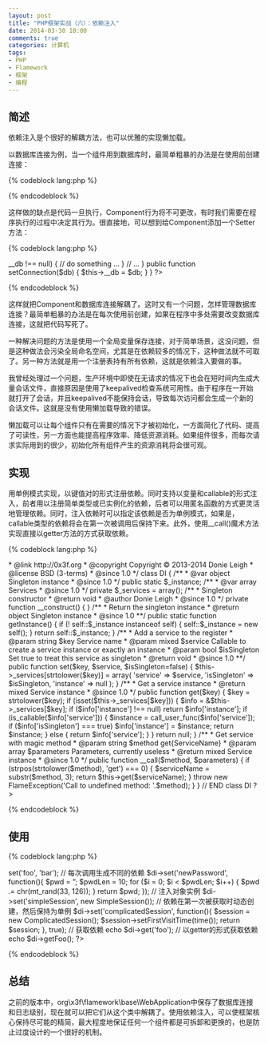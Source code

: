 ```yaml
---
layout: post
title: "PHP框架实战（六）：依赖注入"
date: 2014-03-30 10:00
comments: true
categories: 计算机
tags:
- PHP
- Flamework
- 框架
- 编程
---
```


简述
----

依赖注入是个很好的解耦方法，也可以优雅的实现懒加载。

以数据库连接为例，当一个组件用到数据库时，最简单粗暴的办法是在使用前创建连接：

{% codeblock lang:php %}
<?php
class Component {
    public function doSth() {
        // ...

        $db = new DatabaseConnection($schema, $host, $port, $login, $password);

        // ...
    }
}
?>
{% endcodeblock %}

这样做的缺点是代码一旦执行，Component行为将不可更改，有时我们需要在程序执行的过程中决定其行为。很直接地，可以想到给Component添加一个Setter方法：

{% codeblock lang:php %}
<?php
class Component {
    private $__db;

    public function doSth() {
        // ...

        if ($this->__db !== null) {
            // do something ...
        }

        // ...
    }

    public function setConnection($db) {
        $this->__db = $db;
    }
}
?>
{% endcodeblock %}

这样就把Component和数据库连接解耦了。这时又有一个问题，怎样管理数据库连接？最简单粗暴的办法是在每次使用前创建，如果在程序中多处需要改变数据库连接，这就把代码写死了。

一种解决问题的方法是使用一个全局变量保存连接，对于简单场景，这没问题，但是这种做法会污染全局命名空间，尤其是在依赖较多的情况下，这种做法就不可取了。另一种方法就是用一个注册表持有所有依赖，这就是依赖注入要做的事。

我曾经处理过一个问题，生产环境中即使在无请求的情况下也会在短时间内生成大量会话文件，直接原因是使用了keepalived检查系统可用性。由于程序在一开始就打开了会话，并且keepalived不能保持会话，导致每次访问都会生成一个新的会话文件。这就是没有使用懒加载导致的错误。

懒加载可以让每个组件只有在需要的情况下才被初始化，一方面简化了代码、提高了可读性，另一方面也能提高程序效率、降低资源消耗。如果组件很多，而每次请求实际用到的很少，初始化所有组件产生的资源消耗将会很可观。

实现
----

用单例模式实现，以键值对的形式注册依赖。同时支持以变量和callable的形式注入，前者用以注册简单类型或已实例化的依赖，后者可以用匿名函数的方式更灵活地管理依赖。同时，注入依赖时可以指定该依赖是否为单例模式，如果是，callable类型的依赖将会在第一次被调用后保持下来。此外，使用__call()魔术方法实现直接以getter方法的方式获取依赖。

{% codeblock lang:php %}
<?php
namespace org\x3f\flamework\base;
use org\x3f\flamework\exceptions\FlameException;

/**
 * Dependency Injection Class
 *
 * @author Donie Leigh <donie.leigh@gmail.com>
 * @link http://0x3f.org
 * @copyright Copyright &copy; 2013-2014 Donie Leigh
 * @license BSD (3-terms)
 * @since 1.0
 */
class DI
{
    /**
     * @var object Singleton instance
     * @since 1.0
     */
    public static $_instance;
    /**
     * @var array Services
     * @since 1.0
     */
    private $_services = array();

    /**
     * Singleton constructor
     * @return void
     * @author Donie Leigh <donie.leigh@gmail.com>
     * @since 1.0
     */
    private function __construct()
    {
    }

    /**
     * Return the singleton instance
     * @return object Singleton instance
     * @since 1.0
     **/
    public static function getInstance()
    {
        if (! self::$_instance instanceof self) {
            self::$_instance = new self();
        }
        return self::$_instance;
    }
    
    /**
     * Add a service to the register
     * @param string $key Service name
     * @param mixed $service Callable to create a service instance or exactly an instance
     * @param bool $isSingleton Set true to treat this service as singleton
     * @return void
     * @since 1.0
     **/
    public function set($key, $service, $isSingleton=false)
    {
        $this->_services[strtolower($key)] = array(
            'service' => $service,
            'isSingleton' => $isSingleton,
            'instance' => null
        );
    }
    
    /**
     * Get a service instance
     * @return mixed Service instance
     * @since 1.0
     */
    public function get($key)
    {
        $key = strtolower($key);
        if (isset($this->_services[$key])) {
            $info = &$this->_services[$key];
            if ($info['instance'] !== null)
                return $info['instance'];
            if (is_callable($info['service'])) {
                $instance = call_user_func($info['service']);
                if ($info['isSingleton'] === true)
                    $info['instance'] = $instance;
                return $instance;
            } else {
                return $info['service'];
            }
        }
        return null;
    }
    
    /**
     * Get service with magic method
     * @param string $method get{ServiceName}
     * @param array $parameters Parameters, currently useless
     * @return mixed Service instance
     * @since 1.0
     */
    public function __call($method, $parameters)
    {
        if (strpos(strtolower($method), 'get') === 0) {
            $serviceName = substr($method, 3);
            return $this->get($serviceName);
        }
        throw new FlameException('Call to undefined method: '.$method);
    }
    
} // END class DI
?>
{% endcodeblock %}

使用
----

{% codeblock lang:php %}
<?php
$di = DI::getInstance();

// 简单类型
$di->set('foo', 'bar');

// 每次调用生成不同的依赖
$di->set('newPassword', function(){
    $pwd = ”;
    $pwdLen = 10;
    for ($i = 0; $i < $pwdLen; $i++) {
        $pwd .= chr(mt_rand(33, 126));
    }
    return $pwd;
});

// 注入对象实例
$di->set('simpleSession', new SimpleSession());

// 依赖在第一次被获取时动态创建，然后保持为单例
$di->set('complicatedSession', function(){
    $session = new ComplicatedSession();
    $session->setFirstVisitTime(time());
    return $session;
}, true);

// 获取依赖
echo $di->get('foo');

// 以getter的形式获取依赖
echo $di->getFoo();
?>
{% endcodeblock %}

总结
----

之前的版本中，org\x3f\flamework\base\WebApplication中保存了数据库连接和日志级别，现在就可以把它们从这个类中解耦了。使用依赖注入，可以使框架核心保持尽可能的精简，最大程度地保证任何一个组件都是可拆卸和更换的，也是防止过度设计的一个很好的机制。
